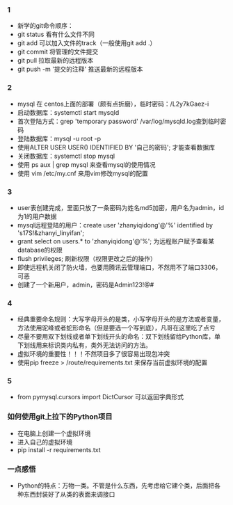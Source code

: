 ### 1
- 新学的git命令顺序：
- git status 看有什么文件不同
- git add 可以加入文件的track（一般使用git add .）
- git commit 将管理的文件提交
- git pull 拉取最新的远程版本
- git push -m '提交的注释' 推送最新的远程版本
### 2
- mysql 在 centos上面的部署（颇有点折磨），临时密码：/L2y7kGaez-i
- 启动数据库：systemctl start mysqld
- 首次登陆方式：grep 'temporary password' /var/log/mysqld.log查到临时密码
- 登陆数据库：mysql -u root -p
- 使用ALTER USER USER() IDENTIFIED BY '自己的密码';  才能查看数据库
- 关闭数据库：systemctl stop mysql
- 使用 ps aux | grep mysql 来查看mysql的使用情况
- 使用 vim /etc/my.cnf 来用vim修改mysql的配置
### 3
- user表创建完成，里面只放了一条密码为姓名md5加密，用户名为admin，id为1的用户数据
- mysql远程登陆的用户：create user 'zhanyiqidong'@'%' identified by 's17S!&zhanyi_linyifan';
- grant select on users.* to 'zhanyiqidong'@'%'; 为远程账户赋予查看某database的权限
- flush privileges; 刷新权限（权限更改之后的操作）
- 即使远程机关闭了防火墙，也要用腾讯云管理端口，不然用不了端口3306，可恶
- 创建了一个新用户，admin，密码是Admin123!@#
### 4
- 经典重要命名规则：大写字母开头的是类，小写字母开头的是方法或者变量，方法使用驼峰或者蛇形命名（但是要选一个写到底），凡哥在这里吃了点亏
- 尽量不要用双下划线或者单下划线开头的命名：双下划线留给Python库，单下划线用来标识类内私有，类外无法访问的方法。
- 虚拟环境的重要性！！！不然项目多了很容易出现包冲突
- 使用pip freeze > /route/requirements.txt 来保存当前虚拟环境的配置
### 5
- from pymysql.cursors import DictCursor 可以返回字典形式
### 如何使用git上拉下的Python项目

- 在电脑上创建一个虚拟环境
- 进入自己的虚拟环境
- pip install -r requirements.txt

### 一点感悟
- Python的特点：万物一类。不管是什么东西，先考虑给它建个类，后面把各种东西封装好了从类的表面来调接口